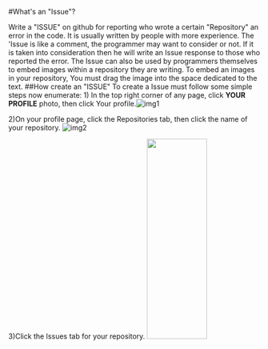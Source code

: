 #What's an "Issue"?
<html>
<body>
Write a "ISSUE" on github for reporting who wrote a certain "Repository" an error in the code. It is usually written by people with more experience. The 'Issue is like a comment, the programmer may want to consider or not. If it is taken into consideration then he will write an Issue response to those who reported the error.
The Issue can also be used by programmers themselves to embed images within a repository they are writing.
To embed an images in your repository, You must drag the image into the space dedicated to the text.
</body>
<body>
##How create an "ISSUE"
To create a Issue must follow some simple steps now enumerate:
</body>
</html>

<html>
<body>
1) In the top right corner of any page, click <b>YOUR PROFILE</b> photo, then click Your profile.<img src="https://help.github.com/assets/images/help/profile/top_right_avatar.png" alt="img1" />

2)On your profile page, click the Repositories tab, then click the name of your repository.
<img src="https://help.github.com/assets/images/help/profile/profile_repositories_tab.png" alt="img2" />

3)Click the Issues tab for your repository.
<img src="https://help.github.com/assets/images/help/repository/repo-tabs-issues.png" width="120" height="400"> 


</html>
